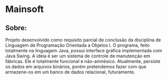 # Mainsoft
## Sobre:
Projeto desenvolvido como requisito parcial de conclusão da disciplina de Linguagem de Programação Orientada a Objetos I. O programa, feito totalmente na linguagem Java, possui interface gráfica implementada com Java Swing. A ideia é ser um sistema de controle de manutenção em fábricas. Ele é totalmente funcional e não-amnésico. Atualmente, persiste os dados em arquivos binários, porém pretendemos fazer com que armazene-os em um banco de dados relacional, futuramente.
